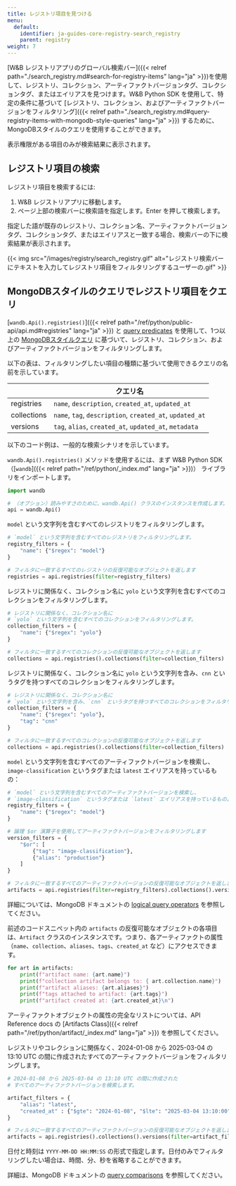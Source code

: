 ```yaml
---
title: レジストリ項目を見つける
menu:
  default:
    identifier: ja-guides-core-registry-search_registry
    parent: registry
weight: 7
---
```


[W&B レジストリアプリのグローバル検索バー]({{< relref path="./search_registry.md#search-for-registry-items" lang="ja" >}})を使用して、レジストリ、コレクション、アーティファクトバージョンタグ、コレクションタグ、またはエイリアスを見つけます。W&B Python SDK を使用して、特定の条件に基づいて [レジストリ、コレクション、およびアーティファクトバージョンをフィルタリング]({{< relref path="./search_registry.md#query-registry-items-with-mongodb-style-queries" lang="ja" >}}) するために、MongoDBスタイルのクエリを使用することができます。

表示権限がある項目のみが検索結果に表示されます。

## レジストリ項目の検索

レジストリ項目を検索するには:

1. W&B レジストリアプリに移動します。
2. ページ上部の検索バーに検索語を指定します。Enter を押して検索します。

指定した語が既存のレジストリ、コレクション名、アーティファクトバージョンタグ、コレクションタグ、またはエイリアスと一致する場合、検索バーの下に検索結果が表示されます。

{{< img src="/images/registry/search_registry.gif" alt="レジストリ検索バーにテキストを入力してレジストリ項目をフィルタリングするユーザーの.gif" >}}

## MongoDBスタイルのクエリでレジストリ項目をクエリ

[`wandb.Api().registries()`]({{< relref path="/ref/python/public-api/api.md#registries" lang="ja" >}}) と [query predicates](https://www.mongodb.com/docs/manual/reference/glossary/#std-term-query-predicate) を使用して、1つ以上の [MongoDBスタイルクエリ](https://www.mongodb.com/docs/compass/current/query/filter/) に基づいて、レジストリ、コレクション、およびアーティファクトバージョンをフィルタリングします。

以下の表は、フィルタリングしたい項目の種類に基づいて使用できるクエリの名前を示しています。

| | クエリ名 |
| ----- | ----- |
| registries | `name`, `description`, `created_at`, `updated_at` |
| collections | `name`, `tag`, `description`, `created_at`, `updated_at` |
| versions | `tag`, `alias`, `created_at`, `updated_at`, `metadata` |

以下のコード例は、一般的な検索シナリオを示しています。

`wandb.Api().registries()` メソッドを使用するには、まず W&B Python SDK （[`wandb`]({{< relref path="/ref/python/_index.md" lang="ja" >}})） ライブラリをインポートします。
```python
import wandb

# （オプション）読みやすさのために、wandb.Api() クラスのインスタンスを作成します。
api = wandb.Api()
```

`model` という文字列を含むすべてのレジストリをフィルタリングします。

```python
# `model` という文字列を含むすべてのレジストリをフィルタリングします。
registry_filters = {
    "name": {"$regex": "model"}
}

# フィルタに一致するすべてのレジストリの反復可能なオブジェクトを返します
registries = api.registries(filter=registry_filters)
```

レジストリに関係なく、コレクション名に `yolo` という文字列を含むすべてのコレクションをフィルタリングします。

```python
# レジストリに関係なく、コレクション名に 
# `yolo` という文字列を含むすべてのコレクションをフィルタリングします。
collection_filters = {
    "name": {"$regex": "yolo"}
}

# フィルタに一致するすべてのコレクションの反復可能なオブジェクトを返します
collections = api.registries().collections(filter=collection_filters)
```

レジストリに関係なく、コレクション名に `yolo` という文字列を含み、`cnn` というタグを持つすべてのコレクションをフィルタリングします。

```python
# レジストリに関係なく、コレクション名に 
# `yolo` という文字列を含み、`cnn` というタグを持つすべてのコレクションをフィルタリングします。
collection_filters = {
    "name": {"$regex": "yolo"},
    "tag": "cnn"
}

# フィルタに一致するすべてのコレクションの反復可能なオブジェクトを返します
collections = api.registries().collections(filter=collection_filters)
```

`model` という文字列を含むすべてのアーティファクトバージョンを検索し、`image-classification` というタグまたは `latest` エイリアスを持っているもの：

```python
# `model` という文字列を含むすべてのアーティファクトバージョンを検索し、
# `image-classification` というタグまたは `latest` エイリアスを持っているもの。
registry_filters = {
    "name": {"$regex": "model"}
}

# 論理 $or 演算子を使用してアーティファクトバージョンをフィルタリングします
version_filters = {
    "$or": [
        {"tag": "image-classification"},
        {"alias": "production"}
    ]
}

# フィルタに一致するすべてのアーティファクトバージョンの反復可能なオブジェクトを返します
artifacts = api.registries(filter=registry_filters).collections().versions(filter=version_filters)
```

詳細については、MongoDB ドキュメントの [logical query operators](https://www.mongodb.com/docs/manual/reference/operator/query-logical/) を参照してください。

前述のコードスニペット内の `artifacts` の反復可能なオブジェクトの各項目は、`Artifact` クラスのインスタンスです。つまり、各アーティファクトの属性（`name`、`collection`、`aliases`、`tags`、`created_at` など）にアクセスできます。

```python
for art in artifacts:
    print(f"artifact name: {art.name}")
    print(f"collection artifact belongs to: { art.collection.name}")
    print(f"artifact aliases: {art.aliases}")
    print(f"tags attached to artifact: {art.tags}")
    print(f"artifact created at: {art.created_at}\n")
```

アーティファクトオブジェクトの属性の完全なリストについては、API Reference docs の [Artifacts Class]({{< relref path="/ref/python/artifact/_index.md" lang="ja" >}}) を参照してください。

レジストリやコレクションに関係なく、2024-01-08 から 2025-03-04 の 13:10 UTC の間に作成されたすべてのアーティファクトバージョンをフィルタリングします。

```python
# 2024-01-08 から 2025-03-04 の 13:10 UTC の間に作成された
# すべてのアーティファクトバージョンを検索します。

artifact_filters = {
    "alias": "latest",
    "created_at" : {"$gte": "2024-01-08", "$lte": "2025-03-04 13:10:00"},
}

# フィルタに一致するすべてのアーティファクトバージョンの反復可能なオブジェクトを返します
artifacts = api.registries().collections().versions(filter=artifact_filters)
```

日付と時刻は `YYYY-MM-DD HH:MM:SS` の形式で指定します。日付のみでフィルタリングしたい場合は、時間、分、秒を省略することができます。

詳細は、MongoDB ドキュメントの [query comparisons](https://www.mongodb.com/docs/manual/reference/operator/query-comparison/) を参照してください。